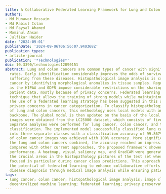 ```yaml
---
title: A Collaborative Federated Learning Framework for Lung and Colon Cancer Classifications
authors:
- Md Munawar Hossain
- Md Rabiul Islam
- Md Faysal Ahamed
- Mominul Ahsan
- Julfikar Haider
date: '2024-09-01'
publishDate: '2024-09-06T06:56:07.940368Z'
publication_types:
- article-journal
publication: '*Technologies*'
doi: 10.3390/technologies12090151
abstract: Lung and colon cancers are common types of cancer with significant fatality
  rates. Early identification considerably improves the odds of survival for those
  suffering from these diseases. Histopathological image analysis is crucial for detecting
  cancer by identifying morphological anomalies in tissue samples. Regulations such
  as the HIPAA and GDPR impose considerable restrictions on the sharing of sensitive
  patient data, mostly because of privacy concerns. Federated learning (FL) is a promising
  technique that allows the training of strong models while maintaining data privacy.
  The use of a federated learning strategy has been suggested in this study to address
  privacy concerns in cancer categorization. To classify histopathological images
  of lung and colon cancers, this methodology uses local models with an Inception-V3
  backbone. The global model is then updated on the basis of the local weights. The
  images were obtained from the LC25000 dataset, which consists of five separate classes.
  Separate analyses were performed for lung cancer, colon cancer, and their combined
  classification. The implemented model successfully classified lung cancer images
  into three separate classes with a classification accuracy of 99.867%. The classification
  of colon cancer images was achieved with 100% accuracy. More significantly, for
  the lung and colon cancers combined, the accuracy reached an impressive 99.720%.
  Compared with other current approaches, the proposed framework showed an improved
  performance. A heatmap, visual saliency map, and GradCAM were generated to pinpoint
  the crucial areas in the histopathology pictures of the test set where the models
  focused in particular during cancer class predictions. This approach demonstrates
  the potential of federated learning to enhance collaborative efforts in automated
  disease diagnosis through medical image analysis while ensuring patient data privacy.
tags:
- lung cancer; colon cancer; histopathological image analysis; image classification;
  decentralized machine learning; federated learning; privacy preservation; explainability
---
```

